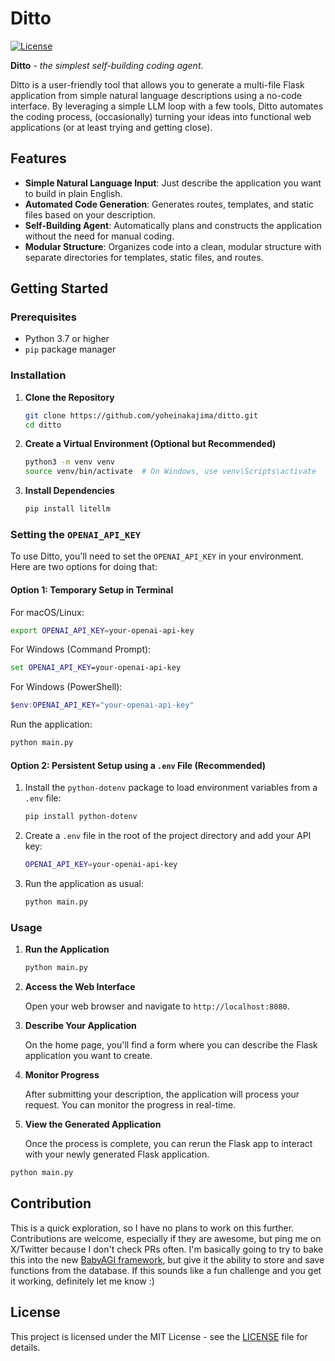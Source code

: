 # Ditto

[![License](https://img.shields.io/github/license/yoheinakajima/ditto)](LICENSE)

**Ditto** - *the simplest self-building coding agent*.

Ditto is a user-friendly tool that allows you to generate a multi-file Flask application from simple natural language descriptions using a no-code interface. By leveraging a simple LLM loop with a few tools, Ditto automates the coding process, (occasionally) turning your ideas into functional web applications (or at least trying and getting close).

## Features

- **Simple Natural Language Input**: Just describe the application you want to build in plain English.
- **Automated Code Generation**: Generates routes, templates, and static files based on your description.
- **Self-Building Agent**: Automatically plans and constructs the application without the need for manual coding.
- **Modular Structure**: Organizes code into a clean, modular structure with separate directories for templates, static files, and routes.

## Getting Started

### Prerequisites

- Python 3.7 or higher
- `pip` package manager

### Installation

1. **Clone the Repository**

   ```bash
   git clone https://github.com/yoheinakajima/ditto.git
   cd ditto
   ```

2. **Create a Virtual Environment (Optional but Recommended)**

   ```bash
   python3 -m venv venv
   source venv/bin/activate  # On Windows, use venv\Scripts\activate
   ```

3. **Install Dependencies**

   ```bash
   pip install litellm
   ```

### Setting the `OPENAI_API_KEY`

To use Ditto, you'll need to set the `OPENAI_API_KEY` in your environment. Here are two options for doing that:

#### Option 1: Temporary Setup in Terminal

For macOS/Linux:

```bash
export OPENAI_API_KEY=your-openai-api-key
```

For Windows (Command Prompt):

```cmd
set OPENAI_API_KEY=your-openai-api-key
```

For Windows (PowerShell):

```powershell
$env:OPENAI_API_KEY="your-openai-api-key"
```

Run the application:

```bash
python main.py
```

#### Option 2: Persistent Setup using a `.env` File (Recommended)

1. Install the `python-dotenv` package to load environment variables from a `.env` file:

   ```bash
   pip install python-dotenv
   ```

2. Create a `.env` file in the root of the project directory and add your API key:

   ```bash
   OPENAI_API_KEY=your-openai-api-key
   ```

3. Run the application as usual:

   ```bash
   python main.py
   ```

### Usage

1. **Run the Application**

   ```bash
   python main.py
   ```

2. **Access the Web Interface**

   Open your web browser and navigate to `http://localhost:8080`.

3. **Describe Your Application**

   On the home page, you'll find a form where you can describe the Flask application you want to create.

4. **Monitor Progress**

   After submitting your description, the application will process your request. You can monitor the progress in real-time.

5. **View the Generated Application**

   Once the process is complete, you can rerun the Flask app to interact with your newly generated Flask application.

```bash
python main.py
```


## Contribution

This is a quick exploration, so I have no plans to work on this further. Contributions are welcome, especially if they are awesome, but ping me on X/Twitter because I don't check PRs often. I'm basically going to try to bake this into the new [BabyAGI framework](https://github.com/yoheinakajima/babyagi), but give it the ability to store and save functions from the database. If this sounds like a fun challenge and you get it working, definitely let me know :)

## License

This project is licensed under the MIT License - see the [LICENSE](LICENSE) file for details.
